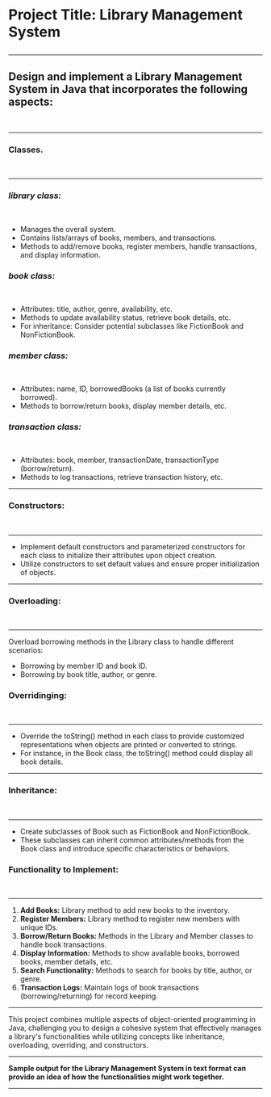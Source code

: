 # Project Title: Library Management System <br> <hr>
<h2>Design and implement a Library Management System in Java that incorporates the 
    following aspects:</h2> <br> <hr>
    <h3>Classes.</h3><br><hr>
    <h3><i><strong> library class:</strong></i></h3><br>
        <ul><li>Manages the overall system. </li>
        <li>Contains lists/arrays of books, members, and transactions. </li>
        <li>Methods to add/remove books, register members, handle transactions, and 
        display information.</li></ul>
    <h3><i><strong> book class:</strong></i></h3><br>
        <ul><li>Attributes: title, author, genre, availability, etc. </li>
        <li>Methods to update availability status, retrieve book details, etc. </li>
        <li>For inheritance: Consider potential subclasses like FictionBook and 
        NonFictionBook.</li></ul>
    <h3><i><strong> member class:</strong></i></h3><br>
        <ul> <li>Attributes: name, ID, borrowedBooks (a list of books currently borrowed).</li>
        <li>Methods to borrow/return books, display member details, etc.</li> </ul>
    <h3><i><strong> transaction class:</strong></i></h3><br>
        <ul><li>Attributes: book, member, transactionDate, transactionType (borrow/return).</li>
        <li>Methods to log transactions, retrieve transaction history, etc. </li></ul> <hr>
    <h3>Constructors:</h3><br> <hr>
        <ul><li>Implement default constructors and parameterized constructors for each class to 
        initialize their attributes upon object creation. </li>
        <li> Utilize constructors to set default values and ensure proper initialization of objects. </li>
        </ul><hr>
    <h3>Overloading:</h3><br> <hr>
    <p>Overload borrowing methods in the Library class to handle different scenarios: </p>
        <ul><li> Borrowing by member ID and book ID.</li>
        <li> Borrowing by book title, author, or genre.</li></ul>
    <h3>Overridinging:</h3><br> <hr>
        <ul><li>Override the toString() method in each class to provide customized representations 
            when objects are printed or converted to strings. </li>
        <li>For instance, in the Book class, the toString() method could display all book details. </li></ul> <hr>
    <h3>Inheritance: </h3><br> <hr>
        <ul><li>Create subclasses of Book such as FictionBook and NonFictionBook.</li>
        <li>These subclasses can inherit common attributes/methods from the Book class and 
        introduce specific characteristics or behaviors. </li></ul>
    <h3>Functionality to Implement: </h3><br> <hr>
        <ol><li> <b>Add Books:</b> Library method to add new books to the inventory.  </li>
        <li><b>Register Members:</b> Library method to register new members with unique IDs.  </li>
        <li><b>Borrow/Return Books:</b> Methods in the Library and Member classes to handle book 
            transactions.  </li>
        <li><b> Display Information:</b> Methods to show available books, borrowed books, member 
            details, etc. </li>
        <li> <b>Search Functionality:</b> Methods to search for books by title, author, or genre. </li>
        <li><b> Transaction Logs:</b> Maintain logs of book transactions (borrowing/returning) for record
            keeping. </li> </ol><hr>
        <p>This project combines multiple aspects of object-oriented programming in Java, 
            challenging you to design a cohesive system that effectively manages a library's 
            functionalities while utilizing concepts like inheritance, overloading, overriding, and 
            constructors. </p><hr>
        <p><b>Sample output for the Library Management System in text format can provide an idea of 
            how the functionalities might work together.</b></p><hr>
        
